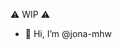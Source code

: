 ⚠️ WIP ⚠️

- 👋 Hi, I’m @jona-mhw


<!---
jona-mhw/jona-mhw is a ✨ special ✨ repository because its `README.md` (this file) appears on your GitHub profile.
You can click the Preview link to take a look at your changes.
--->
